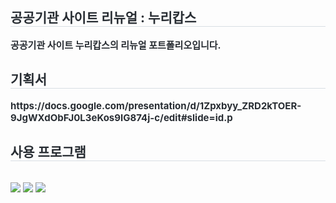 <div style="text-align: left;"> 
    <h2 style="border-bottom: 1px solid #d8dee4; color: #282d33;"> 공공기관 사이트 리뉴얼 : 누리캅스 </h2>  
    <div style="font-weight: 700; font-size: 15px; text-align: left; color: #282d33;"> 공공기관 사이트 누리캅스의 리뉴얼 포트폴리오입니다.</li> </div> 
    </div>
<div style="text-align: left;"> 
    <h2 style="border-bottom: 1px solid #d8dee4; color: #282d33;"> 기획서 </h2>  
    <div style="font-weight: 700; font-size: 15px; text-align: left; color: #282d33;">https://docs.google.com/presentation/d/1Zpxbyy_ZRD2kTOER-9JgWXdObFJ0L3eKos9IG874j-c/edit#slide=id.p </li> </div> 
    </div>
    <div style="text-align: left;">
    <h2 style="border-bottom: 1px solid #d8dee4; color: #282d33;"> 사용 프로그램 </h2> <br> 
    <div style="margin: ; text-align: left;" "text-align: left;"> <img src="https://img.shields.io/badge/HTML5-E34F26?style=flat&logo=HTML5&logoColor=white">
          <img src="https://img.shields.io/badge/CSS3-1572B6?style=flat&logo=CSS3&logoColor=white">
          <img src="https://img.shields.io/badge/Javascript-F7DF1E?style=flat&logo=Javascript&logoColor=white">
          </div>
    </div>
    
